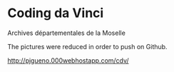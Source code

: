 # Coding da Vinci

Archives départementales de la Moselle

The pictures were reduced in order to push on Github.

http://pjgueno.000webhostapp.com/cdv/

